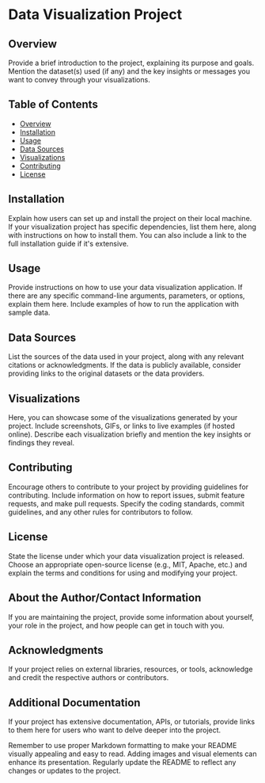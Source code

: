 # Data Visualization Project

## Overview
Provide a brief introduction to the project, explaining its purpose and goals. Mention the dataset(s) used (if any) and the key insights or messages you want to convey through your visualizations.

## Table of Contents
- [Overview](#overview)
- [Installation](#installation)
- [Usage](#usage)
- [Data Sources](#data-sources)
- [Visualizations](#visualizations)
- [Contributing](#contributing)
- [License](#license)

## Installation
Explain how users can set up and install the project on their local machine. If your visualization project has specific dependencies, list them here, along with instructions on how to install them. You can also include a link to the full installation guide if it's extensive.

## Usage
Provide instructions on how to use your data visualization application. If there are any specific command-line arguments, parameters, or options, explain them here. Include examples of how to run the application with sample data.

## Data Sources
List the sources of the data used in your project, along with any relevant citations or acknowledgments. If the data is publicly available, consider providing links to the original datasets or the data providers.

## Visualizations
Here, you can showcase some of the visualizations generated by your project. Include screenshots, GIFs, or links to live examples (if hosted online). Describe each visualization briefly and mention the key insights or findings they reveal.

## Contributing
Encourage others to contribute to your project by providing guidelines for contributing. Include information on how to report issues, submit feature requests, and make pull requests. Specify the coding standards, commit guidelines, and any other rules for contributors to follow.

## License
State the license under which your data visualization project is released. Choose an appropriate open-source license (e.g., MIT, Apache, etc.) and explain the terms and conditions for using and modifying your project.

## About the Author/Contact Information
If you are maintaining the project, provide some information about yourself, your role in the project, and how people can get in touch with you.

## Acknowledgments
If your project relies on external libraries, resources, or tools, acknowledge and credit the respective authors or contributors.

## Additional Documentation
If your project has extensive documentation, APIs, or tutorials, provide links to them here for users who want to delve deeper into the project.

Remember to use proper Markdown formatting to make your README visually appealing and easy to read. Adding images and visual elements can enhance its presentation. Regularly update the README to reflect any changes or updates to the project.
